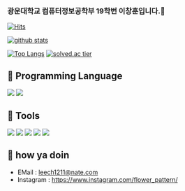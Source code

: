 ### 광운대학교 컴퓨터정보공학부 19학번 이창훈입니다.👋
[![Hits](https://hits.seeyoufarm.com/api/count/incr/badge.svg?url=https%3A%2F%2Fgithub.com%2Fleech1211)](https://hits.seeyoufarm.com)
<!--
**leech1211/leech1211** is a ✨ _special_ ✨ repository because its `README.md` (this file) appears on your GitHub profile.

Here are some ideas to get you started:

- 🔭 I’m currently working on ...
- 🌱 I’m currently learning ...
- 👯 I’m looking to collaborate on ...
- 🤔 I’m looking for help with ...
- 💬 Ask me about ...
- 📫 How to reach me: ...
- 😄 Pronouns: ...
- ⚡ Fun fact: ...
-->

[![github stats](https://github-readme-stats.vercel.app/api?username=leech1211&show_icons=true&hide_border=true)](https://github.com/leech1211)

[![Top Langs](https://github-readme-stats.vercel.app/api/top-langs/?username=leech1211&langs_count=10&layout=compact&theme=dark)](https://github.com/leech1211/leech1211)
[![solved.ac tier](http://mazassumnida.wtf/api/generate_badge?boj=cacu1211)](https://solved.ac/cacu1211)


<!-- <a href="" target="_blank"><img src="https://img.shields.io/badge/JAVA-007396?style=flat-square&logo=Java&logoColor=white"/></a> -->
🌺 Programming Language
-
<a href="" target="_blank"><img src="https://img.shields.io/badge/C-A8B9CC?style=flat-square&logo=c&logoColor=white"/></a>
<a href="" target="_blank"><img src="https://img.shields.io/badge/C++-FFC0CB?style=flat-square&logo=C%2B%2B&logoColor=white"/></a>


🌻 Tools
-
<a href="" target="_blank"><img src="https://img.shields.io/badge/github-%23121011.svg?style=flat-square&logo=github&logoColor=white"/></a>
<a href="" target="_blank"><img src="https://img.shields.io/badge/Visual%20Studio%20Code-0078d7.svg?style=flat-square&logo=visual-studio-code&logoColor=white"/></a>
<a href="" target="_blank"><img src="https://img.shields.io/badge/Visual%20Studio-5C2D91.svg?style=flat-square&logo=visual-studio&logoColor=white"/></a>
<a href="" target="_blank"><img src="https://img.shields.io/badge/Notion-D3D3D3.svg?style=flat-square&logo=notion&logoColor=white"/></a>
<a href="" target="_blank"><img src="https://img.shields.io/badge/Unity-000000.svg?style=flat-square&logo=Unity&logoColor=white"/></a>



🌸  how ya doin
-
- EMail : <leech1211@nate.com>
- Instagram : https://www.instagram.com/flower_pattern/
